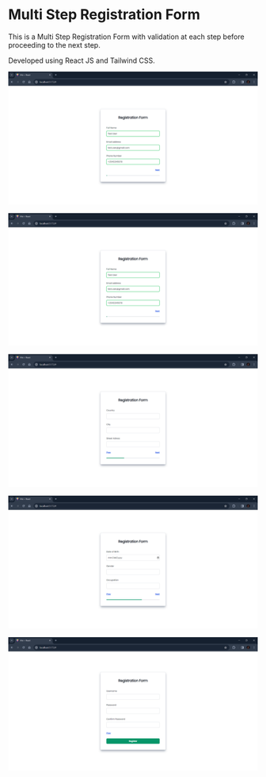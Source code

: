 # Multi Step Registration Form

This is a Multi Step Registration Form with validation at each step before proceeding to the next step.

Developed using React JS and Tailwind CSS.

![Alt text](screenshots\image-1.png)

![Alt text](screenshots\image-1.png)

![Alt text](screenshots\image-2.png)

![Alt text](screenshots\image-3.png)

![Alt text](screenshots\image-4.png)
